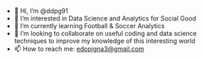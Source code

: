 - 👋 Hi, I’m @ddpg91
- 👀 I’m interested in Data Science and Analytics for Social Good
- 🌱 I’m currently learning Football & Soccer Analytics 
- 💞️ I’m looking to collaborate on useful coding and data science techniques to improve my knowledge of this interesting world
- 📫 How to reach me: edopigna3@gmail.com

<!---
ddpg91/ddpg91 is a ✨ special ✨ repository because its `README.md` (this file) appears on your GitHub profile.
You can click the Preview link to take a look at your changes.
--->
